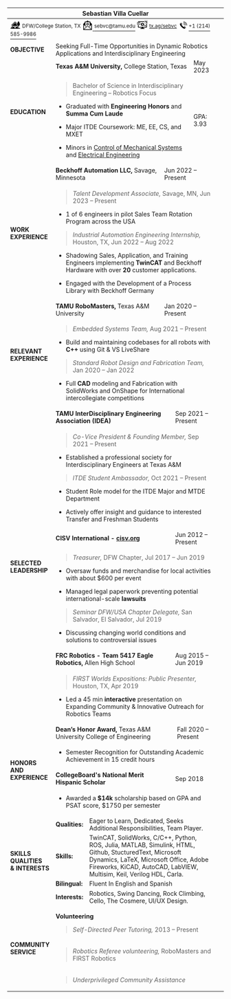 <head>
  <link rel="stylesheet" href="media/style_block_insert.css">
</head>
<table>
<colgroup>
<col style="width: 15%" />
<col style="width: 10%" />
<col style="width: 41%" />
<col style="width: 6%" />
<col style="width: 1%" />
<col style="width: 9%" />
<col style="width: 10%" />
<col style="width: 5%" />
</colgroup>
<thead>
<tr class="header">
<th colspan="8"><strong>Sebastian Villa Cuellar</strong></th>
</tr>
</thead>
<tbody>
<tr class="odd">
<td colspan="8"><img src="media/image2.svg"
style="width:0.25in;height:0.25in"
alt="Suburban scene with solid fill" /> <sup>DFW/College Station,
TX</sup> <a href="mailto:sebvc@tamu.edu?subject=From%20Resume:%20"><img
src="media/image4.svg" style="width:0.25in;height:0.25in"
alt="Email with solid fill" /> <sup>sebvc@tamu.edu</sup></a> <img
src="media/image6.svg" style="width:0.26in;height:0.26in"
alt="Ui Ux with solid fill" /> <sup><a
href="https://tx.ag/sebvc">tx.ag/sebvc</a></sup> <img
src="media/image8.svg" style="width:0.25in;height:0.25in"
alt="Speaker phone with solid fill" /><a href="tel:214+585+9986"><sup>+1
(214) 585-9986</sup></a></td>
</tr>
<tr class="even">
<td><strong>OBJECTIVE</strong></td>
<td colspan="7">Seeking Full-Time Opportunities in Dynamic Robotics
Applications and Interdisciplinary Engineering</td>
</tr>
<tr class="odd">
<td rowspan="2"><strong>EDUCATION</strong></td>
<td colspan="5"><strong>Texas A&amp;M University,</strong> College
Station, Texas</td>
<td>May 2023</td>
<td rowspan="2"></td>
</tr>
<tr class="even">
<td colspan="5"><blockquote>
<p>Bachelor of Science in Interdisciplinary Engineering – Robotics
Focus</p>
</blockquote>
<ul>
<li><p>Graduated with <strong>Engineering Honors</strong> and
<strong>Summa Cum Laude</strong></p></li>
<li><p>Major ITDE Coursework: ME, EE, CS, and MXET</p></li>
<li><p>Minors in <a
href="https://catalog.tamu.edu/undergraduate/engineering/mechanical/control-mechanical-systems-minor/">Control
of Mechanical Systems</a> and <a
href="https://catalog.tamu.edu/undergraduate/engineering/electrical-computer/electrical-minor/">Electrical
Engineering</a></p></li>
</ul></td>
<td>GPA: 3.93</td>
</tr>
<tr class="odd">
<td rowspan="2"><strong>WORK EXPERIENCE</strong></td>
<td colspan="2"><strong>Beckhoff Automation LLC,</strong> Savage,
Minnesota</td>
<td colspan="4">Jun 2022 – Present</td>
<td rowspan="2"></td>
</tr>
<tr class="even">
<td colspan="6"><blockquote>
<p><em>Talent Development Associate,</em> Savage, MN, Jun 2023 –
Present</p>
</blockquote>
<ul>
<li><p>1 of 6 engineers in pilot Sales Team Rotation Program across the
USA</p></li>
</ul>
<blockquote>
<p><em>Industrial Automation Engineering Internship,</em> Houston, TX,
Jun 2022 – Aug 2022</p>
</blockquote>
<ul>
<li><p>Shadowing Sales, Application, and Training Engineers implementing
<strong>TwinCAT</strong> and Beckhoff Hardware with over
<strong>20</strong> customer applications.</p></li>
<li><p>Engaged with the Development of a Process Library with Beckhoff
Germany</p></li>
</ul></td>
</tr>
<tr class="odd">
<td rowspan="2"><strong>RELEVANT EXPERIENCE</strong></td>
<td colspan="2"><strong>TAMU RoboMasters,</strong> Texas A&amp;M
University</td>
<td colspan="4">Jan 2020 – Present</td>
<td rowspan="2"></td>
</tr>
<tr class="even">
<td colspan="6"><blockquote>
<p><em>Embedded Systems Team,</em> Aug 2021 – Present</p>
</blockquote>
<ul>
<li><p>Build and maintaining codebases for all robots with
<strong>C++</strong> using Git &amp; VS LiveShare</p></li>
</ul>
<blockquote>
<p><em>Standard Robot Design and Fabrication Team,</em> Jan 2020 – Jan
2022</p>
</blockquote>
<ul>
<li><p>Full <strong>CAD</strong> modeling and Fabrication with
SolidWorks and OnShape for International intercollegiate
competitions</p></li>
</ul></td>
</tr>
<tr class="odd">
<td rowspan="6"><strong>SELECTED LEADERSHIP</strong></td>
<td colspan="3"><strong>TAMU InterDisciplinary Engineering Association
(IDEA)</strong></td>
<td colspan="3">Sep 2021 – Present</td>
<td rowspan="2"></td>
</tr>
<tr class="even">
<td colspan="6"><blockquote>
<p><em>Co-Vice President &amp; Founding Member,</em> Sep 2021 –
Present</p>
</blockquote>
<ul>
<li><p>Established a professional society for Interdisciplinary
Engineers at Texas A&amp;M</p></li>
</ul>
<blockquote>
<p><em>ITDE Student Ambassador,</em> Oct 2021 – Present</p>
</blockquote>
<ul>
<li><p>Student Role model for the ITDE Major and MTDE
Department</p></li>
<li><p>Actively offer insight and guidance to interested Transfer and
Freshman Students</p></li>
</ul></td>
</tr>
<tr class="odd">
<td colspan="3"><strong>CISV International - <a
href="https://cisv.org/">cisv.org</a></strong></td>
<td colspan="3">Jun 2012 – Present</td>
<td rowspan="2"></td>
</tr>
<tr class="even">
<td colspan="6"><blockquote>
<p><em>Treasurer,</em> DFW Chapter, Jul 2017 – Jun 2019</p>
</blockquote>
<ul>
<li><p>Oversaw funds and merchandise for local activities with about
$600 per event</p></li>
<li><p>Managed legal paperwork preventing potential international-scale
<strong>lawsuits</strong></p></li>
</ul>
<blockquote>
<p><em>Seminar DFW/USA Chapter Delegate,</em> San Salvador, El Salvador,
Jul 2019</p>
</blockquote>
<ul>
<li><p>Discussing changing world conditions and solutions to
controversial issues</p></li>
</ul></td>
</tr>
<tr class="odd">
<td colspan="3"><strong>FRC Robotics - Team 5417 Eagle
Robotics,</strong> Allen High School</td>
<td colspan="3">Aug 2015 – Jun 2019</td>
<td rowspan="2"></td>
</tr>
<tr class="even">
<td colspan="6"><blockquote>
<p><em>FIRST Worlds Expositions: Public Presenter,</em> Houston, TX, Apr
2019</p>
</blockquote>
<ul>
<li><p>Led a 45 min <strong>interactive</strong> presentation on
Expanding Community &amp; Innovative Outreach for Robotics
Teams</p></li>
</ul></td>
</tr>
<tr class="odd">
<td rowspan="4"><strong>HONORS<br />
AND EXPERIENCE</strong></td>
<td colspan="4"><strong>Dean’s Honor Award,</strong> Texas A&amp;M
University College of Engineering</td>
<td colspan="2">Fall 2020 – Present</td>
<td rowspan="2"></td>
</tr>
<tr class="even">
<td colspan="6"><ul>
<li><p>Semester Recognition for Outstanding Academic Achievement in 15
credit hours</p></li>
</ul></td>
</tr>
<tr class="odd">
<td colspan="3"><strong>CollegeBoard's</strong> <strong>National Merit
Hispanic Scholar</strong></td>
<td colspan="3">Sep 2018</td>
<td rowspan="2"></td>
</tr>
<tr class="even">
<td colspan="6"><ul>
<li><p>Awarded a <strong>$14k</strong> scholarship based on GPA and PSAT
score, $1750 per semester</p></li>
</ul></td>
</tr>
<tr class="odd">
<td rowspan="4"><strong>SKILLS QUALITIES<br />
&amp; INTERESTS</strong></td>
<td><strong>Qualities:</strong></td>
<td colspan="5">Eager to Learn, Dedicated, Seeks Additional
Responsibilities, Team Player.</td>
<td rowspan="2"></td>
</tr>
<tr class="even">
<td><strong>Skills:</strong></td>
<td colspan="5">TwinCAT, SolidWorks, C/C++, Python, ROS, Julia, MATLAB,
Simulink, HTML, Github, StucturedText, Microsoft Dynamics, LaTeX,
Microsoft Office, Adobe Fireworks, KiCAD, AutoCAD, LabVIEW, Multisim,
Keil, Verilog HDL, Carla.</td>
</tr>
<tr class="odd">
<td><strong>Bilingual:</strong></td>
<td colspan="5">Fluent In English and Spanish</td>
<td></td>
</tr>
<tr class="even">
<td><strong>Interests:</strong></td>
<td colspan="5">Robotics, Swing Dancing, Rock Climbing, Cello, The
Cosmere, UI/UX Design.</td>
<td></td>
</tr>
<tr class="odd">
<td rowspan="3"><strong>COMMUNITY SERVICE</strong></td>
<td colspan="6"><p><strong>Volunteering</strong></p>
<blockquote>
<p><em>Self-Directed Peer Tutoring,</em> 2013 – Present</p>
</blockquote></td>
<td></td>
</tr>
<tr class="even">
<td colspan="6"><blockquote>
<p><em>Robotics Referee volunteering,</em> RoboMasters and FIRST
Robotics</p>
</blockquote></td>
<td></td>
</tr>
<tr class="odd">
<td colspan="6"><blockquote>
<p><em>Underprivileged Community Assistance</em></p>
</blockquote></td>
<td></td>
</tr>
</tbody>
</table>
